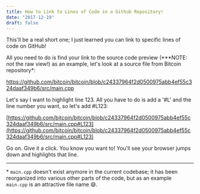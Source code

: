 ```yaml
---
title: How to Link to Lines of Code in a Github Repository!
date: "2017-12-19"
draft: false
---
```


This'll be a real short one; I just learned you can link to specific lines of code on GitHub!

All you need to do is find your link to the source code preview (\*\*\*NOTE: _not_ the raw view!) as an example, let's look at a source file from Bitcoin repository*:

https://github.com/bitcoin/bitcoin/blob/c24337964f2d0500975abb4ef55c324daaf349b6/src/main.cpp

Let's say I want to highlight line 123. All you have to do is add a '#L' and the line number you want, so let's add #L123:

[https://github.com/bitcoin/bitcoin/blob/c24337964f2d0500975abb4ef55c324daaf349b6/src/main.cpp#L123](https://github.com/bitcoin/bitcoin/blob/c24337964f2d0500975abb4ef55c324daaf349b6/src/main.cpp#L123)

Go on. Give it a click. You know you want to! You'll see your browser jumps down and highlights that line.

<hr/>

\* `main.cpp` doesn't exist anymore in the current codebase; it has been reorganized into various other parts of the code, but as an example `main.cpp` is an attractive file name :smile:.
